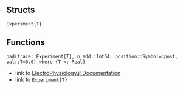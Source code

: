 ## Structs
```@docs
Experiment{T}
```

## Functions
```@docs
pad(trace::Experiment{T}, n_add::Int64; position::Symbol=:post, val::T=0.0) where {T <: Real}
```

- link to [ElectroPhysiology.jl Documentation](@ref)
- link to [`Experiment{T}`](@ref)